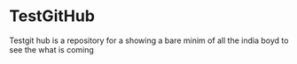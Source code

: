 # TestGitHub

Testgit hub is a repository for a showing a bare minim of all the india boyd to see the what is coming
